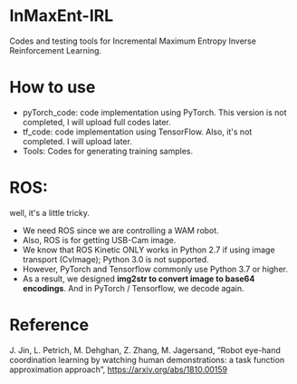 # InMaxEnt-IRL
Codes and testing tools for Incremental Maximum Entropy Inverse Reinforcement Learning.

# How to use
+ pyTorch_code: code implementation using PyTorch. This version is not completed, I will upload full codes later.
+ tf_code: code implementation using TensorFlow. Also, it's not completed. I will upload later.
+ Tools: Codes for generating training samples.
# ROS: 

well, it's a little tricky.

 + We need ROS since we are controlling a WAM robot.
 + Also, ROS is for getting USB-Cam image.
 + We know that ROS Kinetic ONLY works in Python 2.7 if using image transport (CvImage); Python 3.0 is not supported.
 + However, PyTorch and Tensorflow commonly use Python 3.7 or higher.
 + As a result, we designed **img2str to convert image to base64 encodings**. And in PyTorch / Tensorflow, we decode again.

# Reference
 J. Jin, L. Petrich, M. Dehghan, Z. Zhang, M. Jagersand, ”Robot eye-hand coordination learning by watching
human demonstrations: a task function approximation approach”, https://arxiv.org/abs/1810.00159
